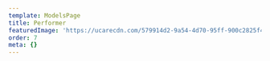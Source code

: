 ```yaml
---
template: ModelsPage
title: Performer
featuredImage: 'https://ucarecdn.com/579914d2-9a54-4d70-95ff-900c2825f4e4/'
order: 7
meta: {}
---
```


